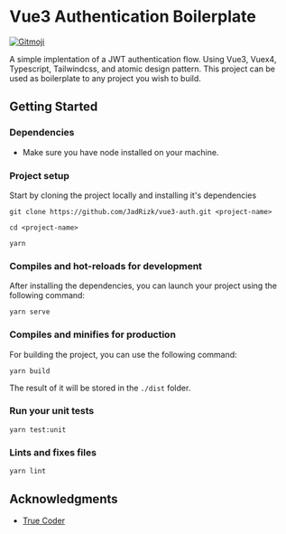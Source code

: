 # Vue3 Authentication Boilerplate

<a href="https://gitmoji.dev">
  <img src="https://img.shields.io/badge/gitmoji-%20😜%20😍-FFDD67.svg?style=flat-square" alt="Gitmoji">
</a>

A simple implentation of a JWT authentication flow. Using Vue3, Vuex4, Typescript, Tailwindcss, and atomic design pattern.
This project can be used as boilerplate to any project you wish to build.

## Getting Started

### Dependencies

- Make sure you have node installed on your machine.

### Project setup

Start by cloning the project locally and installing it's dependencies

```
git clone https://github.com/JadRizk/vue3-auth.git <project-name>

cd <project-name>

yarn
```

### Compiles and hot-reloads for development

After installing the dependencies, you can launch your project using the following command:

```
yarn serve
```

### Compiles and minifies for production

For building the project, you can use the following command:

```
yarn build
```

The result of it will be stored in the `./dist` folder.

### Run your unit tests

```
yarn test:unit
```

### Lints and fixes files

```
yarn lint
```

## Acknowledgments

- [True Coder](https://www.youtube.com/channel/UCLjtB1XNaiVz-brRDymb5gg)
